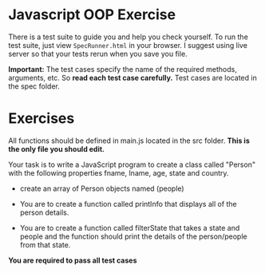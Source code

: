 # Javascript OOP Exercise

There is a test suite to guide you and help you check yourself. To run the test suite, just view `SpecRunner.html` in your browser. I suggest using live server so that your tests rerun when you save you file.

**Important:** The test cases specify the name of the required methods, arguments, etc. So **read each test case carefully.** Test cases are located in the spec folder.

# Exercises

All functions should be defined in main.js located in the src folder. **This is the only file you should edit.**

Your task is to write a JavaScript program to create a class called "Person" with the following properties fname, lname, age, state and country.

- create an array of Person objects named (people)

- You are to create a function called printInfo that displays all of the person details.

- You are to create a function called filterState that takes a state and people and the function should print the details of the person/people from that state.

**You are required to pass all test cases**

